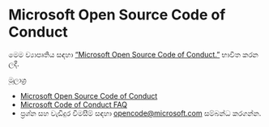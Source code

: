 # Microsoft Open Source Code of Conduct
මෙම ව්‍යාපෘතිය සඳහා [“Microsoft Open Source Code of Conduct.”](https://opensource.microsoft.com/codeofconduct/) භාවිත කරන ලදී.

මූලාශ්‍ර

* [Microsoft Open Source Code of Conduct](https://opensource.microsoft.com/codeofconduct/)
* [Microsoft Code of Conduct FAQ](https://opensource.microsoft.com/codeofconduct/faq/)
* ප්‍රශ්න සහ වැඩිදුර විමසීම් සඳහා opencode@microsoft.com සම්බන්ධ කරගන්න.
